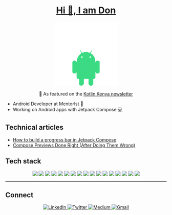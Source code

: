 <h1 align="center"><u>Hi 👋, I am Don</u></h1>
<p align="center">
  <img src="droidy-animation.gif" alt="Droidy character" width="200"/>
</p>

<p align="center">
 📰 As featured on the <a href="https://kotlinkenya.vercel.app/newsletter/episode-27">Kotlin Kenya newsletter</a>
</p>


- Android Developer at Mentorlst 💼
- Working on Android apps with Jetpack Compose 💻

## Technical articles
- [How to build a progress bar in Jetpack Compose](https://medium.com/@donaldokara123/how-to-build-a-progress-bar-in-jetpack-compose-7482643833f0)
- [Compose Previews Done Right (After Doing Them Wrong)](https://medium.com/@donaldokara123/compose-previews-done-right-after-doing-them-wrong-ccd8ee990cf8)

## Tech stack
<p align="center">
  <img src="https://img.shields.io/badge/Jetpack%20Compose-%23000000?logo=jetpackcompose&logoColor=white"/>
  <img src="https://img.shields.io/badge/MVVM-%236DB33F"/>
  <img src="https://img.shields.io/badge/Clean%20Architecture-%236DB33F"/>
  <img src="https://img.shields.io/badge/Retrofit-%23000000?logo=android&logoColor=white"/>
  <img src="https://img.shields.io/badge/Room-%23A8B9CC?logo=android&logoColor=white"/>
  <img src="https://img.shields.io/badge/SQL-%23CC2927?logo=mysql&logoColor=white"/>
  <img src="https://img.shields.io/badge/Firebase-%23FFCA28?logo=firebase&logoColor=black"/>
  <img src="https://img.shields.io/badge/Supabase-%2300E5B1?logo=supabase&logoColor=white"/>
  <img src="https://img.shields.io/badge/Ktor-%23000000?logo=kotlin&logoColor=white"/>
  <img src="https://img.shields.io/badge/Ktor%20Client-%23000000?logo=kotlin&logoColor=white"/>
  <img src="https://img.shields.io/badge/Hilt-%23A97BFF?logo=dagger&logoColor=white"/>
  <img src="https://img.shields.io/badge/Koin-%23000000?logo=kotlin&logoColor=white"/>
  <img src="https://img.shields.io/badge/Git-%23F05033?logo=git&logoColor=white"/>
  <img src="https://img.shields.io/badge/Android%20Studio-%233DDC84?logo=androidstudio&logoColor=white"/>
  <img src="https://img.shields.io/badge/CI%2FCD-%2300C7B7?logo=githubactions&logoColor=white"/>
  <img src="https://img.shields.io/badge/GitHub%20Actions-%232671E5?logo=githubactions&logoColor=white"/>
  <img src="https://img.shields.io/badge/Crashlytics-%2300C7B7?logo=firebase&logoColor=white"/>
</p>



---
## Connect
<p align="center">
  <a href="https://www.linkedin.com/in/donald-isoe-a21310255/">
    <img src="https://img.shields.io/badge/LinkedIn-0077B5?logo=linkedin&logoColor=white" alt="LinkedIn" height="20"/>
  </a>
  <a href="https://x.com/don_okara">
    <img src="https://img.shields.io/badge/Twitter-1DA1F2?logo=twitter&logoColor=white" alt="Twitter" height="20"/>
  </a>
  <a href="https://medium.com/@donaldokara123">
    <img src="https://img.shields.io/badge/Medium-12100E?logo=medium&logoColor=white" alt="Medium" height="20"/>
  </a>
  <a href="mailto:isoedonald@gmail.com">
    <img src="https://img.shields.io/badge/Gmail-D14836?logo=gmail&logoColor=white" alt="Gmail" height="20"/>
  </a>
</p>

